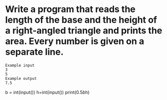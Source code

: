 # Write a program that reads the length of the base and the height of a right-angled triangle and prints the area. Every number is given on a separate line.
```
Example input
3
5
Example output
7.5

```

b = int(input())
h=int(input())
print(0.5*b*h)

